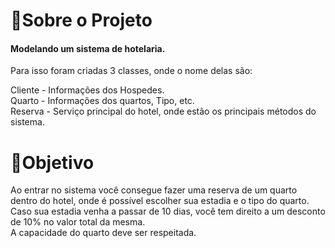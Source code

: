 # 📎Sobre o Projeto

#### Modelando um sistema de hotelaria. 
Para isso foram criadas 3 classes, onde o nome delas são:      

Cliente - Informações dos Hospedes.   
Quarto - Informações dos quartos, Tipo, etc.  
Reserva - Serviço principal do hotel, onde estão os principais métodos do sistema.

# 🧩Objetivo
Ao entrar no sistema você consegue fazer uma reserva de um quarto dentro do hotel, onde é possível escolher sua estadia e o tipo do quarto. Caso sua estadia venha a passar de 10 dias, você tem direito a um desconto de 10% no valor total da mesma.  
A capacidade do quarto deve ser respeitada.
